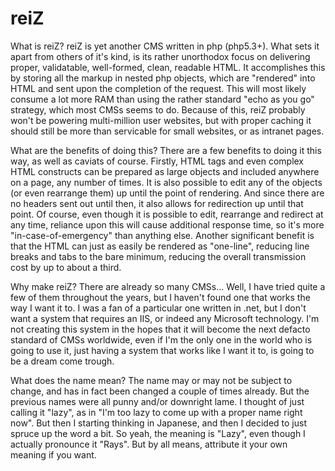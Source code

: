 reiZ
====

What is reiZ?
reiZ is yet another CMS written in php (php5.3+). What sets it apart from others of it's kind, is its rather unorthodox focus on delivering proper, validatable, well-formed, clean, readable HTML. It accomplishes this by storing all the markup in nested php objects, which are "rendered" into HTML and sent upon the completion of the request. This will most likely consume a lot more RAM than using the rather standard "echo as you go" strategy, which most CMSs seems to do. Because of this, reiZ probably won't be powering multi-million user websites, but with proper caching it should still be more than servicable for small websites, or as intranet pages.

What are the benefits of doing this?
There are a few benefits to doing it this way, as well as caviats of course. Firstly, HTML tags and even complex HTML constructs can be prepared as large objects and included anywhere on a page, any number of times. It is also possible to edit any of the objects (or even rearrange them) up until the point of rendering. And since there are no headers sent out until then, it also allows for redirection up until that point. Of course, even though it is possible to edit, rearrange and redirect at any time, reliance upon this will cause additional response time, so it's more "in-case-of-emergency" than anything else. Another significant benefit is that the HTML can just as easily be rendered as "one-line", reducing line breaks and tabs to the bare minimum, reducing the overall transmission cost by up to about a third.

Why make reiZ? There are already so many CMSs...
Well, I have tried quite a few of them throughout the years, but I haven't found one that works the way I want it to. I was a fan of a particular one written in .net, but I don't want a system that requires an IIS, or indeed any Microsoft technology. I'm not creating this system in the hopes that it will become the next defacto standard of CMSs worldwide, even if I'm the only one in the world who is going to use it, just having a system that works like I want it to, is going to be a dream come trough.

What does the name mean?
The name may or may not be subject to change, and has in fact been changed a couple of times already. But the previous names were all punny and/or downright lame. I thought of just calling it "lazy", as in "I'm too lazy to come up with a proper name right now". But then I starting thinking in Japanese, and then I decided to just spruce up the word a bit. So yeah, the meaning is "Lazy", even though I actually pronounce it "Rays". But by all means, attribute it your own meaning if you want.
